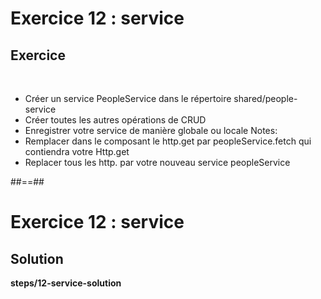 <!-- .slide: class="exercice" -->
# Exercice 12 : service
## Exercice

<br>

- Créer un service PeopleService dans le répertoire shared/people-service
- Créer toutes les autres opérations de CRUD
- Enregistrer votre service de manière globale ou locale
Notes:
- Remplacer dans le composant le http.get par peopleService.fetch qui contiendra votre Http.get
- Replacer tous les http. par votre nouveau service peopleService

##==##
<!-- .slide: class="exercice full-center" -->
# Exercice 12 : service
## Solution
<b>steps/12-service-solution</b>
